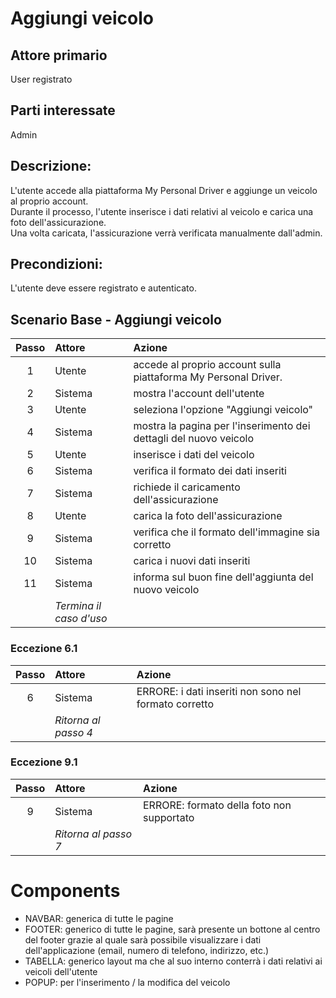 # Aggiungi veicolo
## Attore primario
User registrato

## Parti interessate
Admin

## Descrizione:  
L'utente accede alla piattaforma My Personal Driver e aggiunge un veicolo al proprio account. \
Durante il processo, l'utente inserisce i dati relativi al veicolo e carica una foto dell'assicurazione. \
Una volta caricata, l'assicurazione verrà verificata manualmente dall'admin.

## Precondizioni: 
L'utente deve essere registrato e autenticato.

## Scenario Base - Aggiungi veicolo
| Passo | Attore                  | Azione                                                            | 
|:-----:|:------------------------|:------------------------------------------------------------------| 
|   1   | Utente                  | accede al proprio account sulla piattaforma My Personal Driver.   | 
|   2   | Sistema                 | mostra l'account dell'utente                                      | 
|   3   | Utente                  | seleziona l'opzione "Aggiungi veicolo"                            |
|   4   | Sistema                 | mostra la pagina per l'inserimento dei dettagli del nuovo veicolo | 
|   5   | Utente                  | inserisce i dati del veicolo                                      |
|   6   | Sistema                 | verifica il formato dei dati inseriti                             |
|   7   | Sistema                 | richiede il caricamento dell'assicurazione                        |
|   8   | Utente                  | carica la foto dell'assicurazione                                 |
|   9   | Sistema                 | verifica che il formato dell'immagine sia corretto                | 
|  10   | Sistema                 | carica i nuovi dati inseriti                                      |
|  11   | Sistema                 | informa sul buon fine dell'aggiunta del nuovo veicolo             | 
|       | *Termina il caso d'uso* |                                                                   |


### Eccezione 6.1
| Passo | Attore               | Azione                                                | 
|:-----:|:---------------------|:------------------------------------------------------| 
|   6   | Sistema              | ERRORE: i dati inseriti non sono nel formato corretto |
|       | *Ritorna al passo 4* |                                                       |

### Eccezione 9.1
| Passo | Attore               | Azione                                                | 
|:-----:|:---------------------|:------------------------------------------------------| 
|   9   | Sistema              | ERRORE: formato della foto non supportato             |
|       | *Ritorna al passo 7* |                                                       |

# Components

- NAVBAR: generica di tutte le pagine
- FOOTER: generico di tutte le pagine, sarà presente un bottone al centro del footer grazie al quale sarà possibile visualizzare i dati dell'applicazione (email, numero di telefono, indirizzo, etc.)
- TABELLA: generico layout ma che al suo interno conterrà i dati relativi ai veicoli dell'utente
- POPUP: per l'inserimento / la modifica del veicolo